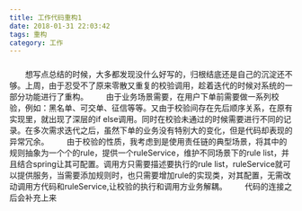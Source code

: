 ```yaml
---
title: 工作代码重构1
date: 2018-01-31 22:03:42
tags: 重构
category: 工作
---
```


###


<!-- more -->

&emsp;&emsp;想写点总结的时候，大多都发现没什么好写的，归根结底还是自己的沉淀还不够。上周，由于忍受不了原来零散又重复的校验调用，趁着迭代的时候对系统的一部分功能进行了重构。
&emsp;&emsp;由于业务场景需要，在用户下单前需要做一系列校验，例如：黑名单、可交单、征信等等。又由于校验间存在先后顺序关系，在原有实现里，就出现了深层的if else调用。同时在校验未通过的时候需要进行不同的记录。在多次需求迭代之后，虽然下单的业务没有特别大的变化，但是代码却表现的异常冗余。
&emsp;&emsp;由于校验的性质，我考虑到是使用责任链的典型场景，将其中的规则抽象为一个个的rule，提供一个ruleService，维护不同场景下的rule list，并且结合spring让其可配置。调用方只需要描述要执行的rule list，ruleService就可以提供服务，当需要添加规则时，也只需要增加rule的实现类，对其配置，无需改动调用方代码和ruleService,让校验的执行和调用方业务解耦。
&emsp;&emsp;代码的连接之后会补充上来
